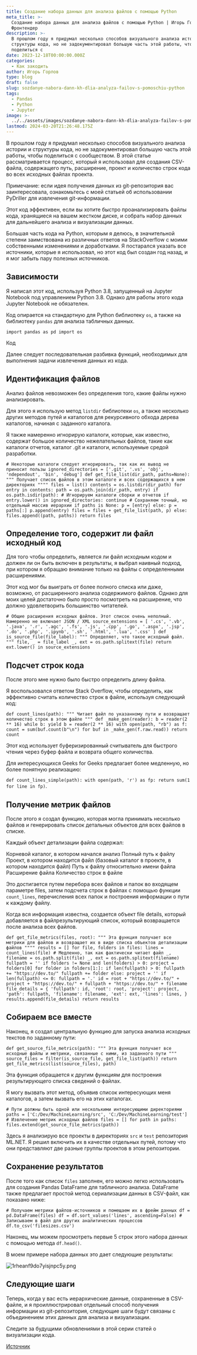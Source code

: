 ```yaml
---
title: Создание набора данных для анализа файлов с помощью Python
meta_title: >-
  Создание набора данных для анализа файлов с помощью Python | Игорь Горлов -
  Фронтeндер
description: >-
  В прошлом году я придумал несколько способов визуального анализа истории и
  структуры кода, но не задокументировал большую часть этой работы, чтобы
  поделиться с
date: 2023-12-18T00:00:00.000Z
categories:
  - Как закодить
author: Игорь Горлов
type: blog
draft: false
slug: sozdanye-nabora-dann-kh-dlia-analyza-failov-s-pomoschiu-python
tags:
  - Pandas
  - Python
  - Jupyter
image: >-
  ../../assets/images/sozdanye-nabora-dann-kh-dlia-analyza-failov-s-pomoschiu-python-Dec-18-2023.avif
lastmod: 2024-03-20T21:26:48.175Z
---
```


В прошлом году я придумал несколько способов визуального анализа истории и структуры кода, но не задокументировал большую часть этой работы, чтобы поделиться с сообществом. В этой статье рассматривается процесс, который я использовал для создания CSV-файла, содержащего путь, расширение, проект и количество строк кода во всех исходных файлах проекта.

Примечание: если идея получения данных из git-репозитория вас заинтересовала, ознакомьтесь с моей статьей об использовании PyDriller для извлечения git-информации.

Этот код эффективен, если вы хотите быстро проанализировать файлы кода, хранящиеся на вашем жестком диске, и собрать набор данных для дальнейшего анализа и визуализации данных.

Большая часть кода на Python, которым я делюсь, в значительной степени заимствована из различных ответов на StackOverflow с моими собственными изменениями и доработками. Я постарался указать все источники, которые я использовал, но этот код был создан год назад, и я мог забыть пару полезных источников.

## Зависимости

Я написал этот код, используя Python 3.8, запущенный на Jupyter Notebook под управлением Python 3.8. Однако для работы этого кода Jupyter Notebook не обязателен.

Код опирается на стандартную для Python библиотеку `os`, а также на библиотеку `pandas` для анализа табличных данных.

`import pandas as pd import os`

Код

Далее следует последовательная разбивка функций, необходимых для выполнения задачи извлечения данных из кода.

## Идентификация файлов

Анализ файлов невозможен без определения того, какие файлы нужно анализировать.

Для этого я использую метод `listdir` библиотеки `os`, а также несколько других методов путей и каталогов для рекурсивного обхода дерева каталогов, начиная с заданного каталога.

Я также намеренно игнорирую каталоги, которые, как известно, содержат большое количество нежелательных файлов, такие как каталоги отчетов, каталог .git и каталоги, используемые средой разработки.

`# Некоторые каталоги следует игнорировать, так как их вывод не приносит пользы ignored_directories = ['.git', '.vs', 'obj', 'ndependout', 'bin', 'debug'] def get_file_list(dir_path, paths=None): """ Получает список файлов в этом каталоге и всех содержащихся в нем директориях """" files = list() contents = os.listdir(dir_path) for entry in contents: path = os.path.join(dir_path, entry) if os.path.isdir(path): # Игнорируем каталоги сборки и отчетов if entry.lower() in ignored_directories: continue # Сохраняем точный, но отдельный массив иерархии if paths is None: p = [entry] else: p = paths[:] p.append(entry) files = files + get_file_list(path, p) else: files.append((path, paths)) return files`

## Определение того, содержит ли файл исходный код

Для того чтобы определить, является ли файл исходным кодом и должен ли он быть включен в результаты, я выбрал наивный подход, при котором я обращаю внимание только на файлы с определенными расширениями.

Этот код мог бы выиграть от более полного списка или даже, возможно, от расширенного анализа содержимого файлов. Однако для моих целей достаточно было просто посмотреть на расширение, что должно удовлетворить большинство читателей.

`# Общие расширения исходных файлов. Этот список очень неполный. Намеренно не включает JSON / XML source_extensions = [ '.cs', '.vb', '.java', '.r', '.agc', '.fs', '.js', '.cpp', '.go', '.aspx', '.jsp', '.do', '.php', '.ipynb', '.sh', '.html', '.lua', '.css' ] def is_source_file(file_label): """ Определяет, что такое исходный файл. """ file, _ = file_label _, ext = os.path.splitext(file) return ext.lower() in source_extensions`

## Подсчет строк кода

После этого мне нужно было быстро определить длину файла.

Я воспользовался ответом Stack Overflow, чтобы определить, как эффективно считать количество строк в файле, используя следующий код:

`def count_lines(path): """ Читает файл по указанному пути и возвращает количество строк в этом файле """ def _make_gen(reader): b = reader(2 ** 16) while b: yield b = reader(2 ** 16) with open(path, "rb") as f: count = sum(buf.count(b"\n") for buf in _make_gen(f.raw.read)) return count`

Этот код использует буферизированный считыватель для быстрого чтения через буфер файла и возврата общего количества.

Для интересующихся Geeks for Geeks предлагает более медленную, но более понятную реализацию:

`def count_lines_simple(path): with open(path, 'r') as fp: return sum(1 for line in fp)`.

## Получение метрик файлов

После этого я создал функцию, которая могла принимать несколько файлов и генерировать список детальных объектов для всех файлов в списке.

Каждый объект детализации файла содержал:

Корневой каталог, в котором начался анализ Полный путь к файлу Проект, в котором находится файл (базовый каталог в проекте, в котором находится файл) Путь к файлу относительно имени файла Расширение файла Количество строк в файле

Это достигается путем перебора всех файлов и папок во входящем параметре files, затем подсчета строк в файлах с помощью функции `count_lines`, перечисления всех папок и построения информации о пути к каждому файлу.

Когда вся информация известна, создается объект file details, который добавляется в файлрезультирующий список, который возвращается после анализа всех файлов.

`def get_file_metrics(files, root): """ Эта функция получает все метрики для файлов и возвращает их в виде списка объектов детализации файлов """" results = [] for file, folders in files: lines = count_lines(file) # Медленно, так как фактически читает файл _, filename = os.path.split(file) _, ext = os.path.splitext(filename) fullpath = '' if folders != None and len(folders) > 0: project = folders[0] for folder in folders[1:]: if len(fullpath) > 0: fullpath += "https://dev.to/" fullpath += folder else: project = '' if len(fullpath) <= 0: fullpath = '.' id = root + "https://dev.to/" + project + "https://dev.to/" + fullpath + "https://dev.to/" + filename file_details = { 'fullpath': id, 'root': root, 'project': project, 'path': fullpath, 'filename': filename, 'ext': ext, 'lines': lines, } results.append(file_details) return results`

## Собираем все вместе

Наконец, я создал центральную функцию для запуска анализа исходных текстов по заданному пути:

`def get_source_file_metrics(path): """ Эта функция получает все исходные файлы и метрики, связанные с ними, из заданного пути """ source_files = filter(is_source_file, get_file_list(path)) return get_file_metrics(list(source_files), path)`

Эта функция обращается к другим функциям для построения результирующего списка сведений о файлах.

Я могу вызвать этот метод, объявив список интересующих меня каталогов, а затем вызвать его на этих каталогах.

`# Пути должны быть одной или несколькими интересующими директориями paths = ['C:/Dev/MachineLearning/src', 'C:/Dev/MachineLearning/test'] # Извлечение метрик исходных файлов files = [] for path in paths: files.extend(get_source_file_metrics(path))`

Здесь я анализирую все проекты в директориях `src` и `test` репозитория ML.NET. Я решил включить их в качестве отдельных путей, потому что они представляют две разные группы проектов в этом репозитории.

## Сохранение результатов

После того как список `files` заполнен, его можно легко использовать для создания Pandas DataFrame для табличного анализа. DataFrame также предлагает простой метод сериализации данных в CSV-файл, как показано ниже:

`# Получаем метрики файлов-источников и помещаем их в фрейм данных df = pd.DataFrame(files) df = df.sort_values('lines', ascending=False) # Записываем в файл для других аналитических процессов df.to_csv('filesizes.csv')`

Наконец, мы можем просмотреть первые 5 строк этого набора данных с помощью метода `df.head()`.

В моем примере набора данных это дает следующие результаты:

![1rheanf9do7yisjnpc5y.png](../../assets/images/1rheanf9do7yisjnpc5y.png)

## Следующие шаги

Теперь, когда у вас есть иерархические данные, сохраненные в CSV-файле, и я проиллюстрировал отдельный способ получения информации из git-репозитория, следующие шаги будут связаны с объединением этих данных для анализа и визуализации.

Следите за будущими обновлениями в этой серии статей о визуализации кода.

[Источник](https://dev.to/integerman/building-a-file-analysis-dataset-with-python-4p77)
